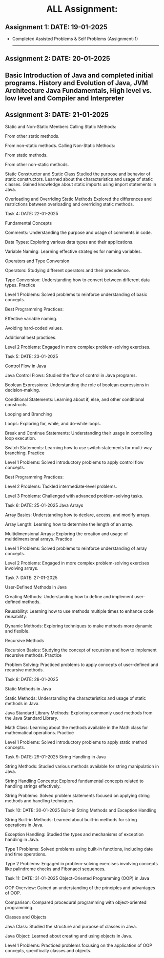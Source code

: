 <h1 align="center">ALL Assignment:</h1>
</hr>

## Assignment 1: DATE: 19-01-2025
* Completed Assisted Problems & Self Problems (Assignment-1)


  ---
## Assignment 2: DATE: 20-01-2025

Basic Introduction of Java and completed initial programs. History and Evolution of Java, JVM Architecture Java Fundamentals, High level vs. low level and Compiler and Interpreter
---
## Assignment 3: DATE: 21-01-2025

Static and Non-Static Members Calling Static Methods:

From other static methods.

From non-static methods. Calling Non-Static Methods:

From static methods.

From other non-static methods.

Static Constructor and Static Class Studied the purpose and behavior of static constructors. Learned about the characteristics and usage of static classes. Gained knowledge about static imports using import statements in Java.

Overloading and Overriding Static Methods Explored the differences and restrictions between overloading and overriding static methods.

Task 4: DATE: 22-01-2025

Fundamental Concepts

Comments: Understanding the purpose and usage of comments in code.

Data Types: Exploring various data types and their applications.

Variable Naming: Learning effective strategies for naming variables.

Operators and Type Conversion

Operators: Studying different operators and their precedence.

Type Conversion: Understanding how to convert between different data types. Practice

Level 1 Problems: Solved problems to reinforce understanding of basic concepts.

Best Programming Practices:

Effective variable naming.

Avoiding hard-coded values.

Additional best practices.

Level 2 Problems: Engaged in more complex problem-solving exercises.

Task 5: DATE: 23-01-2025

Control Flow in Java

Java Control Flows: Studied the flow of control in Java programs.

Boolean Expressions: Understanding the role of boolean expressions in decision-making.

Conditional Statements: Learning about if, else, and other conditional constructs.

Looping and Branching

Loops: Exploring for, while, and do-while loops.

Break and Continue Statements: Understanding their usage in controlling loop execution.

Switch Statements: Learning how to use switch statements for multi-way branching. Practice

Level 1 Problems: Solved introductory problems to apply control flow concepts.

Best Programming Practices:

Level 2 Problems: Tackled intermediate-level problems.

Level 3 Problems: Challenged with advanced problem-solving tasks.

Task 6: DATE: 25-01-2025 Java Arrays

Array Basics: Understanding how to declare, access, and modify arrays.

Array Length: Learning how to determine the length of an array.

Multidimensional Arrays: Exploring the creation and usage of multidimensional arrays. Practice

Level 1 Problems: Solved problems to reinforce understanding of array concepts.

Level 2 Problems: Engaged in more complex problem-solving exercises involving arrays.

Task 7: DATE: 27-01-2025

User-Defined Methods in Java

Creating Methods: Understanding how to define and implement user-defined methods.

Reusability: Learning how to use methods multiple times to enhance code reusability.

Dynamic Methods: Exploring techniques to make methods more dynamic and flexible.

Recursive Methods

Recursion Basics: Studying the concept of recursion and how to implement recursive methods. Practice

Problem Solving: Practiced problems to apply concepts of user-defined and recursive methods.

Task 8: DATE: 28-01-2025

Static Methods in Java

Static Methods: Understanding the characteristics and usage of static methods in Java.

Java Standard Library Methods: Exploring commonly used methods from the Java Standard Library.

Math Class: Learning about the methods available in the Math class for mathematical operations. Practice

Level 1 Problems: Solved introductory problems to apply static method concepts.

Task 9: DATE: 29-01-2025 String Handling in Java

String Methods: Studied various methods available for string manipulation in Java.

String Handling Concepts: Explored fundamental concepts related to handling strings effectively.

String Problems: Solved problem statements focused on applying string methods and handling techniques.

Task 10: DATE: 30-01-2025 Built-in String Methods and Exception Handling

String Built-in Methods: Learned about built-in methods for string operations in Java.

Exception Handling: Studied the types and mechanisms of exception handling in Java.

Type 1 Problems: Solved problems using built-in functions, including date and time operations.

Type 2 Problems: Engaged in problem-solving exercises involving concepts like palindrome checks and Fibonacci sequences.

Task 11: DATE: 31-01-2025 Object-Oriented Programming (OOP) in Java

OOP Overview: Gained an understanding of the principles and advantages of OOP.

Comparison: Compared procedural programming with object-oriented programming.

Classes and Objects

Java Class: Studied the structure and purpose of classes in Java.

Java Object: Learned about creating and using objects in Java.

Level 1 Problems: Practiced problems focusing on the application of OOP concepts, specifically classes and objects.

